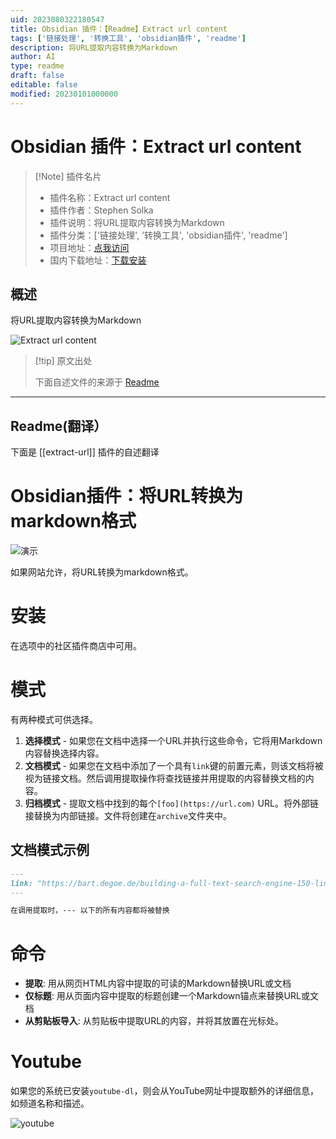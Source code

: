 ```yaml
---
uid: 2023080322180547
title: Obsidian 插件：【Readme】Extract url content
tags: ['链接处理', '转换工具', 'obsidian插件', 'readme']
description: 将URL提取内容转换为Markdown
author: AI
type: readme
draft: false
editable: false
modified: 20230101000000
---
```


# Obsidian 插件：Extract url content

> [!Note] 插件名片
> - 插件名称：Extract url content
> - 插件作者：Stephen Solka
> - 插件说明：将URL提取内容转换为Markdown
> - 插件分类：['链接处理', '转换工具', 'obsidian插件', 'readme']
> - 项目地址：[点我访问](https://github.com/trashhalo/obsidian-extract-url)
> - 国内下载地址：[下载安装](https://pkmer.cn/products/plugin/pluginMarket/?extract-url)

## 概述

将URL提取内容转换为Markdown

![Extract url content](https://cdn.pkmer.cn/covers/extract-url_new.gif!pkmer)

> [!tip] 原文出处
> 
>下面自述文件的来源于 [Readme](https://ghproxy.net/https://raw.githubusercontent.com/trashhalo/obsidian-extract-url/master/README.md)
> 

---

## Readme(翻译）

下面是 [[extract-url]] 插件的自述翻译


# Obsidian插件：将URL转换为markdown格式

![演示](images/demo-extract-url.gif)

如果网站允许，将URL转换为markdown格式。

# 安装

在选项中的社区插件商店中可用。

# 模式

有两种模式可供选择。

1. **选择模式** - 如果您在文档中选择一个URL并执行这些命令，它将用Markdown内容替换选择内容。
2. **文档模式** - 如果您在文档中添加了一个具有`link`键的前置元素，则该文档将被视为链接文档。然后调用提取操作将查找链接并用提取的内容替换文档的内容。
3. **归档模式** - 提取文档中找到的每个`[foo](https://url.com)` URL。将外部链接替换为内部链接。文件将创建在`archive`文件夹中。

## 文档模式示例

```markdown
---
link: "https://bart.degoe.de/building-a-full-text-search-engine-150-lines-of-code/"
---

在调用提取时，--- 以下的所有内容都将被替换
```

# 命令

- **提取**: 用从网页HTML内容中提取的可读的Markdown替换URL或文档
- **仅标题**: 用从页面内容中提取的标题创建一个Markdown锚点来替换URL或文档
- **从剪贴板导入**: 从剪贴板中提取URL的内容，并将其放置在光标处。

# Youtube

如果您的系统已安装`youtube-dl`，则会从YouTube网址中提取额外的详细信息，如频道名称和描述。

![youtube](images/youtube.png)



